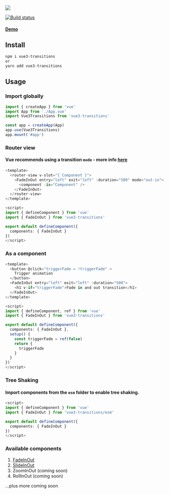 <img src="https://randolphtellis.github.io/vue3-transitions/static/media/vue3-transitions-logo.png"/>

[![Build status](https://badge.buildkite.com/4f1fa94d6c4fa58c1f4b02dcb6e1a452b89c7108038beaceda.svg)](https://buildkite.com/radesigns/vue3-transitions)

#### <a target="_blank" href="https://randolphtellis.github.io/vue3-transitions">Demo</a>

## Install

```bash
npm i vue3-transitions
or
yarn add vue3-transitions
```

## Usage

### Import globally
```ts
import { createApp } from 'vue'
import App from './App.vue'
import Vue3Transitions from 'vue3-transitions'

const app = createApp(App)
app.use(Vue3Transitions)
app.mount('#app')
```

### Router view
#### Vue recommends using a transition `mode` - more info <a href="https://v3.vuejs.org/guide/transitions-enterleave.html#transition-modes">here</a>
```ts
<template>
  <router-view v-slot="{ Component }">
    <FadeInOut entry="left" exit="left" :duration="500" mode="out-in">
      <component :is="Component" />
    </FadeInOut>
  </router-view>
</template>

<script>
import { defineComponent } from 'vue'
import { FadeInOut } from 'vue3-transitions'

export default defineComponent({
  components: { FadeInOut }
})
</script>
```

### As a component
```ts
<template>
  <button @click="triggerFade = !triggerFade" >
    Trigger animation
  </button>
  <FadeInOut entry="left" exit="left" :duration="500">
    <h1 v-if="triggerFade">Fade in and out transition</h1>
  </FadeInOut>
</template>

<script>
import { defineComponent, ref } from 'vue'
import { FadeInOut } from 'vue3-transitions'

export default defineComponent({
  components: { FadeInOut },
  setup() {
    const triggerFade = ref(false)
    return {
      triggerFade
    }
  }
})
</script>
```

### Tree Shaking
#### Import components from the `esm` folder to enable tree shaking.
```ts
<script>
import { defineComponent } from 'vue'
import { FadeInOut } from 'vue3-transitions/esm'

export default defineComponent({
  components: { FadeInOut }
})
</script>
```

### Available components

1. <a target="_blank" href="https://randolphtellis.github.io/vue3-transitions/?path=/story/entry-exit-animations-fadeinout-default--fade-in-center-out-center">FadeInOut</a>
2. <a target="_blank" href="https://randolphtellis.github.io/vue3-transitions/?path=/story/entry-exit-animations-slideinout-default--slide-in-left-out-right">SlideInOut</a>
3. ZoomInOut  (coming soon)
4. RollInOut  (coming soon)

...plus more coming soon
